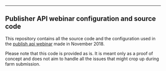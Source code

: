 -------------------------------------------------------------------------
Publisher API webinar configuration and source code
-------------------------------------------------------------------------
This repository contains all the source code and the configuration used in the [publish api webinar](https://www.youtube.com/watch?v=ZxP3IXHt47U) made in November 2018.

Please note that this code is provided as is. It is meant only as a proof of concept and does not aim to handle all the issues that might crop up during farm submission.
